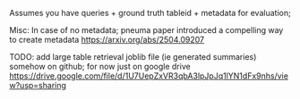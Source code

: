 Assumes you have queries + ground truth tableid + metadata for evaluation;

Misc:
In case of no metadata; pneuma paper introduced a compelling way to create metadata https://arxiv.org/abs/2504.09207

TODO: add large table retrieval joblib file (ie generated summaries) somehow on github; for now just on google drive https://drive.google.com/file/d/1U7UepZxVR3qbA3lpJpJq1lYN1dFx9nhs/view?usp=sharing
